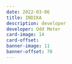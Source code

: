 ```yaml
---
date: 2022-03-06
title: INDIKA
description: developer
developer: Odd Meter
card-image: 14
card-offset: 
banner-image: 11
banner-offset: 70
---
```

